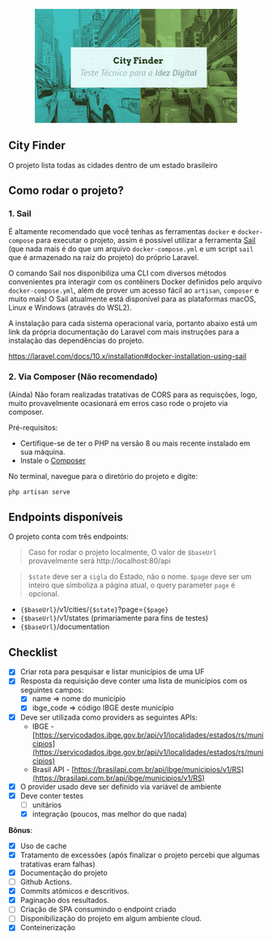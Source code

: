 <p align="center"><a href="https://idez.com.br/" target="_blank"><img src="./storage/images/thumbnail.png" width="400" alt="Idez"></a></p>

## City Finder

O projeto lista todas as cidades dentro de um estado brasileiro

## Como rodar o projeto?

### 1. Sail

É altamente recomendado que você tenhas as ferramentas `docker` e `docker-compose` para executar o projeto, assim é possível utilizar a ferramenta [Sail](https://laravel.com/docs/10.x/sail#introduction) (que nada mais é do que um arquivo `docker-compose.yml` e um script `sail` que é armazenado na raiz do projeto) do próprio Laravel.

O comando Sail nos disponibiliza uma CLI com diversos métodos convenientes pra interagir com os contêiners Docker definidos pelo arquivo `docker-compose.yml`, além de prover um acesso fácil ao `artisan`, `composer` e muito mais! O Sail atualmente está disponível para as plataformas macOS, Linux e Windows (através do WSL2).

A instalação para cada sistema operacional varia, portanto abaixo está um link da própria documentação do Laravel com mais instruções para a instalação das dependências do projeto.

https://laravel.com/docs/10.x/installation#docker-installation-using-sail

### 2. Via Composer (Não recomendado)

(Ainda) Não foram realizadas tratativas de CORS para as requisções, logo, muito provavelmente ocasionará em erros caso rode o projeto via composer.

Pré-requisitos:

- Certifique-se de ter o PHP na versão 8 ou mais recente instalado em sua máquina.
- Instale o [Composer](https://getcomposer.org/download/)

No terminal, navegue para o diretório do projeto e digite:

```bash
php artisan serve
```

## Endpoints disponíveis

O projeto conta com três endpoints:

> Caso for rodar o projeto localmente, O valor de `$baseUrl` provavelmente será http://localhost:80/api

> `$state` deve ser a `sigla` do Estado, não o nome.
> `$page` deve ser um inteiro que simboliza a página atual, o query parameter `page` é opcional.

- `{$baseUrl}`/v1/cities/`{$state}`?page=`{$page}`
- `{$baseUrl}`/v1/states (primariamente para fins de testes)
- `{$baseUrl}`/documentation

## Checklist

- [x] Criar rota para pesquisar e listar municípios de uma UF
- [x] Resposta da requisição deve conter uma lista de municípios com os seguintes campos:
  - [x] name ⇒ nome do município
  - [x] ibge_code ⇒ código IBGE deste município
- [x] Deve ser utilizada como providers as seguintes APIs:
  - IBGE - [https://servicodados.ibge.gov.br/api/v1/localidades/estados/rs/municipios](https://servicodados.ibge.gov.br/api/v1/localidades/estados/rs/municipios)
  - Brasil API - [https://brasilapi.com.br/api/ibge/municipios/v1/RS](https://brasilapi.com.br/api/ibge/municipios/v1/RS)
- [x] O provider usado deve ser definido via variável de ambiente
- [x] Deve conter testes
  - [ ] unitários
  - [x] integração (poucos, mas melhor do que nada)

**Bônus**:

- [x] Uso de cache
- [x] Tratamento de excessões (após finalizar o projeto percebi que algumas tratativas eram falhas)
- [x] Documentação do projeto
- [ ] Github Actions.
- [x] Commits atômicos e descritivos.
- [x] Paginação dos resultados.
- [ ] Criação de SPA consumindo o endpoint criado
- [ ] Disponibilização do projeto em algum ambiente cloud.
- [x] Conteinerização
